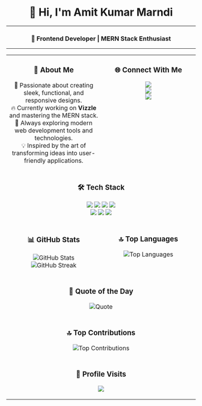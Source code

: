 <div align="center">

# 👋 Hi, I'm Amit Kumar Marndi  

---

### 🚀 Frontend Developer | MERN Stack Enthusiast  

---

</div>

<table align="center">
  <tr>
    <!-- About Me Section -->
    <td width="50%" valign="top">
      <h3 align="center">💫 About Me</h3>
      <p align="center">
        🚀 Passionate about creating sleek, functional, and responsive designs.<br>
        🔥 Currently working on <strong>Vizzle</strong> and mastering the MERN stack.<br>
        🌱 Always exploring modern web development tools and technologies.<br>
        💡 Inspired by the art of transforming ideas into user-friendly applications.
      </p>
    </td>
    <!-- Connect With Me Section -->
    <td width="50%" valign="top">
      <h3 align="center">🌐 Connect With Me</h3>
      <p align="center">
        <a href="https://instagram.com/the_kumar_amit.07"><img src="https://img.shields.io/badge/-Instagram-%23E4405F?style=for-the-badge&logo=instagram&logoColor=white"></a><br>
        <a href="https://linkedin.com/in/Amit-Kumar-Marndi"><img src="https://img.shields.io/badge/-LinkedIn-%230077B5?style=for-the-badge&logo=linkedin&logoColor=white"></a><br>
        <a href="https://x.com/thekumaramit_07"><img src="https://img.shields.io/badge/-X-000000?style=for-the-badge&logo=x&logoColor=white"></a>
      </p>
    </td>
  </tr>
  <tr>
    <!-- Tech Stack Section -->
    <td colspan="2" valign="top">
      <h3 align="center">🛠️ Tech Stack</h3>
      <p align="center">
        <img src="https://img.shields.io/badge/-React-61DAFB?style=flat-square&logo=react&logoColor=black">
        <img src="https://img.shields.io/badge/-Node.js-6DA55F?style=flat-square&logo=node.js&logoColor=white">
        <img src="https://img.shields.io/badge/-Express.js-404D59?style=flat-square&logo=express&logoColor=61DAFB">
        <img src="https://img.shields.io/badge/-MongoDB-4EA94B?style=flat-square&logo=mongodb&logoColor=white"><br>
        <img src="https://img.shields.io/badge/-SASS-CC6699?style=flat-square&logo=sass&logoColor=white">
        <img src="https://img.shields.io/badge/-TailwindCSS-38B2AC?style=flat-square&logo=tailwind-css&logoColor=white">
        <img src="https://img.shields.io/badge/-Postman-FF6C37?style=flat-square&logo=postman&logoColor=white">
      </p>
    </td>
  </tr>
  <tr>
    <!-- GitHub Stats Section -->
    <td width="50%" valign="top">
      <h3 align="center">📊 GitHub Stats</h3>
      <p align="center">
        <img src="https://github-readme-stats.vercel.app/api?username=the-kumar-amit07&theme=tokyonight&show_icons=true&hide_border=false" alt="GitHub Stats"><br>
        <img src="https://github-readme-streak-stats.herokuapp.com/?user=the-kumar-amit07&theme=tokyonight&hide_border=false" alt="GitHub Streak">
      </p>
    </td>
    <!-- Top Languages Section -->
    <td width="50%" valign="top">
      <h3 align="center">🔝 Top Languages</h3>
      <p align="center">
        <img src="https://github-readme-stats.vercel.app/api/top-langs/?username=the-kumar-amit07&theme=tokyonight&layout=compact&hide_border=false" alt="Top Languages">
      </p>
    </td>
  </tr>
  <tr>
    <!-- Quote Section -->
    <td colspan="2" valign="top">
      <h3 align="center">💬 Quote of the Day</h3>
      <p align="center">
        <img src="https://quotes-github-readme.vercel.app/api?type=horizontal&theme=tokyonight" alt="Quote">
      </p>
    </td>
  </tr>
  <tr>
    <!-- Top Contributions Section -->
    <td colspan="2" valign="top">
      <h3 align="center">🔝 Top Contributions</h3>
      <p align="center">
        <img src="https://github-contributor-stats.vercel.app/api?username=the-kumar-amit07&limit=5&theme=tokyonight&combine_all_yearly_contributions=true" alt="Top Contributions">
      </p>
    </td>
  </tr>
  <tr>
    <!-- Profile Visits Section -->
    <td colspan="2" valign="top">
      <h3 align="center">👀 Profile Visits</h3>
      <p align="center">
        <a href="https://visitcount.itsvg.in"><img src="https://visitcount.itsvg.in/api?id=the-kumar-amit07&icon=2&color=6"></a>
      </p>
    </td>
  </tr>
</table>
